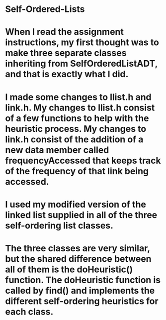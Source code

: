 # Self-Ordered-Lists
# When I read the assignment instructions, my first thought was to make three separate classes inheriting from SelfOrderedListADT, and that is exactly what I did.

# I made some changes to llist.h and link.h.  My changes to llist.h consist of a few functions to help with the heuristic process.  My changes to link.h consist of the addition of a new data member called frequencyAccessed that keeps track of the frequency of that link being accessed.

# I used my modified version of the linked list supplied in all of the three self-ordering list classes.

# The three classes are very similar, but the shared difference between all of them is the doHeuristic() function.  The doHeuristic function is called by find() and implements the different self-ordering heuristics for each class.
